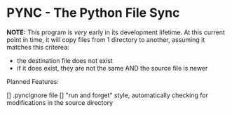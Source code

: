 # PYNC - The Python File Sync

**NOTE:** This program is *very* early in its development lifetime. At this current point in time, it will copy files from 1 directory to another, assuming it matches this criterea:

- the destination file does not exist
- if it does exist, they are not the same AND the source file is newer

Planned Features:

[] .pyncignore file
[] "run and forget" style, automatically checking for modifications in the source directory


